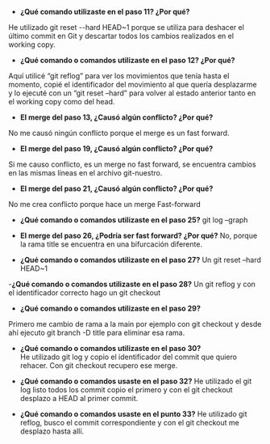 -  **¿Qué comando utilizaste en el paso 11? ¿Por qué?** 

He utilizado git reset --hard HEAD~1 porque se utiliza para deshacer el último commit en Git y descartar todos los cambios realizados en el working copy. 

-  **¿Qué comando o comandos utilizaste en el paso 12? ¿Por qué?**

Aquí utilicé “git reflog”  para ver los movimientos que tenía hasta el momento, copié el identificador del movimiento al que quería desplazarme y lo ejecuté con un “git reset –hard” para volver al estado anterior tanto en el working copy como del head.


-  **El merge del paso 13, ¿Causó algún conflicto? ¿Por qué?**

No me causó ningún conflicto porque el merge es un fast forward.


-  **El merge del paso 19, ¿Causó algún conflicto? ¿Por qué?** 

Si me causo conflicto, es un merge no fast forward, se encuentra cambios en las mismas líneas en el archivo git-nuestro.

-  **El merge del paso 21, ¿Causó algún conflicto? ¿Por qué?**

No me crea conflicto porque hace un merge Fast-forward


-  **¿Qué comando o comandos utilizaste en el paso 25?**
git log –graph

-  **El merge del paso 26, ¿Podría ser fast forward? ¿Por qué?** 
No, porque la rama title se encuentra en una bifurcación diferente.

- **¿Qué comando o comandos utilizaste en el paso 27?**
Un git reset –hard HEAD~1

-**¿Qué comando o comandos utilizaste en el paso 28?** 
Un git reflog y con el identificador correcto hago un git checkout 

-  **¿Qué comando o comandos utilizaste en el paso 29?**

Primero me cambio de rama a la main por ejemplo con git checkout y desde ahí ejecuto git branch -D title para eliminar esa rama.

-  **¿Qué comando o comandos utilizaste en el paso 30?** 	
He utilizado git log y copio el identificador del commit que quiero rehacer. Con git checkout recupero ese merge.

-  **¿Qué comando o comandos usaste en el paso 32?**
He utilizado el git log listo todos los commit copio el primero y con el git checkout desplazo a HEAD al primer commit.

-  **¿Qué comando o comandos usaste en el punto 33?**
He utilizado git reflog, busco el commit correspondiente y con el git checkout me desplazo hasta allí.
